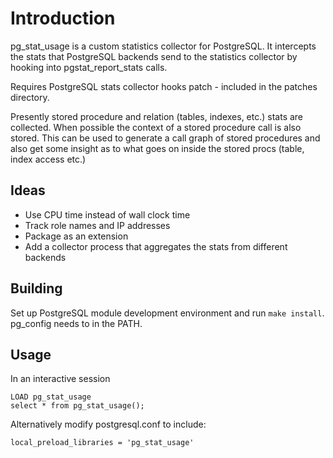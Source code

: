 # Introduction
pg\_stat\_usage is a custom statistics collector for PostgreSQL. It intercepts
the stats that PostgreSQL backends send to the statistics collector by hooking 
into pgstat\_report\_stats calls.

Requires PostgreSQL stats collector hooks patch - included in the patches directory.

Presently stored procedure and relation (tables, indexes, etc.) stats are
collected.  When possible the context of a stored procedure call is also
stored. This can be used to generate a call graph of stored procedures and also
get some insight as to what goes on inside the stored procs (table, index
access etc.)

## Ideas
 * Use CPU time instead of wall clock time
 * Track role names and IP addresses
 * Package as an extension
 * Add a collector process that aggregates the stats from different backends

## Building
Set up PostgreSQL module development environment and run `make install`. pg\_config needs to in the PATH.

## Usage
In an interactive session
```
LOAD pg_stat_usage
select * from pg_stat_usage();
```

Alternatively modify postgresql.conf to include:

```
local_preload_libraries = 'pg_stat_usage'
```
